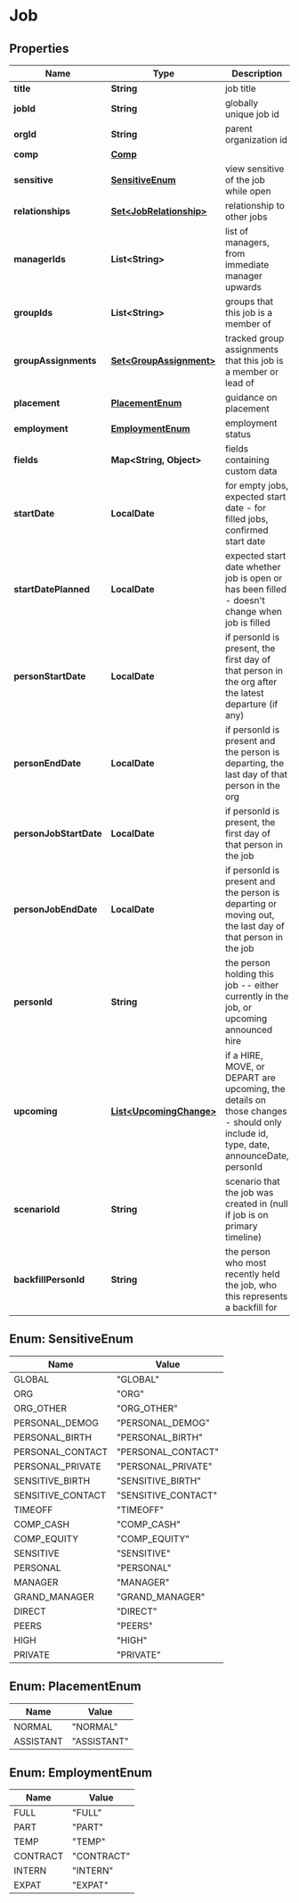 

# Job


## Properties

| Name | Type | Description | Notes |
|------------ | ------------- | ------------- | -------------|
|**title** | **String** | job title |  |
|**jobId** | **String** | globally unique job id |  |
|**orgId** | **String** | parent organization id |  |
|**comp** | [**Comp**](Comp.md) |  |  [optional] |
|**sensitive** | [**SensitiveEnum**](#SensitiveEnum) | view sensitive of the job while open |  [optional] |
|**relationships** | [**Set&lt;JobRelationship&gt;**](JobRelationship.md) | relationship to other jobs |  [optional] |
|**managerIds** | **List&lt;String&gt;** | list of managers, from immediate manager upwards |  [optional] |
|**groupIds** | **List&lt;String&gt;** | groups that this job is a member of |  |
|**groupAssignments** | [**Set&lt;GroupAssignment&gt;**](GroupAssignment.md) | tracked group assignments that this job is a member or lead of |  |
|**placement** | [**PlacementEnum**](#PlacementEnum) | guidance on placement |  [optional] |
|**employment** | [**EmploymentEnum**](#EmploymentEnum) | employment status |  [optional] |
|**fields** | **Map&lt;String, Object&gt;** | fields containing custom data |  |
|**startDate** | **LocalDate** | for empty jobs, expected start date - for filled jobs, confirmed start date |  [optional] |
|**startDatePlanned** | **LocalDate** | expected start date whether job is open or has been filled - doesn&#39;t change when job is filled |  [optional] |
|**personStartDate** | **LocalDate** | if personId is present, the first day of that person in the org after the latest departure (if any) |  [optional] |
|**personEndDate** | **LocalDate** | if personId is present and the person is departing, the last day of that person in the org |  [optional] |
|**personJobStartDate** | **LocalDate** | if personId is present, the first day of that person in the job |  [optional] |
|**personJobEndDate** | **LocalDate** | if personId is present and the person is departing or moving out, the last day of that person in the job |  [optional] |
|**personId** | **String** | the person holding this job -- either currently in the job, or upcoming announced hire |  [optional] |
|**upcoming** | [**List&lt;UpcomingChange&gt;**](UpcomingChange.md) | if a HIRE, MOVE, or DEPART are upcoming, the details on those changes - should only include id, type, date, announceDate, personId |  [optional] |
|**scenarioId** | **String** | scenario that the job was created in (null if job is on primary timeline) |  [optional] |
|**backfillPersonId** | **String** | the person who most recently held the job, who this represents a backfill for |  [optional] |



## Enum: SensitiveEnum

| Name | Value |
|---- | -----|
| GLOBAL | &quot;GLOBAL&quot; |
| ORG | &quot;ORG&quot; |
| ORG_OTHER | &quot;ORG_OTHER&quot; |
| PERSONAL_DEMOG | &quot;PERSONAL_DEMOG&quot; |
| PERSONAL_BIRTH | &quot;PERSONAL_BIRTH&quot; |
| PERSONAL_CONTACT | &quot;PERSONAL_CONTACT&quot; |
| PERSONAL_PRIVATE | &quot;PERSONAL_PRIVATE&quot; |
| SENSITIVE_BIRTH | &quot;SENSITIVE_BIRTH&quot; |
| SENSITIVE_CONTACT | &quot;SENSITIVE_CONTACT&quot; |
| TIMEOFF | &quot;TIMEOFF&quot; |
| COMP_CASH | &quot;COMP_CASH&quot; |
| COMP_EQUITY | &quot;COMP_EQUITY&quot; |
| SENSITIVE | &quot;SENSITIVE&quot; |
| PERSONAL | &quot;PERSONAL&quot; |
| MANAGER | &quot;MANAGER&quot; |
| GRAND_MANAGER | &quot;GRAND_MANAGER&quot; |
| DIRECT | &quot;DIRECT&quot; |
| PEERS | &quot;PEERS&quot; |
| HIGH | &quot;HIGH&quot; |
| PRIVATE | &quot;PRIVATE&quot; |



## Enum: PlacementEnum

| Name | Value |
|---- | -----|
| NORMAL | &quot;NORMAL&quot; |
| ASSISTANT | &quot;ASSISTANT&quot; |



## Enum: EmploymentEnum

| Name | Value |
|---- | -----|
| FULL | &quot;FULL&quot; |
| PART | &quot;PART&quot; |
| TEMP | &quot;TEMP&quot; |
| CONTRACT | &quot;CONTRACT&quot; |
| INTERN | &quot;INTERN&quot; |
| EXPAT | &quot;EXPAT&quot; |



